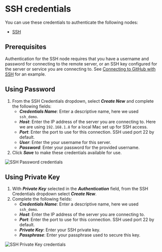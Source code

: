# SSH credentials

You can use these credentials to authenticate the following nodes:

- [SSH](/integrations/builtin/core-nodes/n8n-nodes-base.ssh/)

## Prerequisites

Authentication for the SSH node requires that you have a username and password for connecting to the remote server, or an SSH key configured for the server or service you are connecting to. 
See [Connecting to GitHub with SSH](https://docs.github.com/en/github/authenticating-to-github/connecting-to-github-with-ssh) for an example.

## Using Password

1. From the SSH Credentials dropdown, select ***Create New*** and complete the following fields:
    - ***Credentials Name***: Enter a descriptive name, here we used `ssh_demo`.
    - ***Host***: Enter the IP address of the server you are connecting to. Here we are using `192.168.1.8` for a local Mac set up for SSH access.
    - ***Port***: Enter the port to use for this connection. SSH used port 22 by default.
    - ***User***: Enter the your username for this server.
    - ***Password***: Enter your password for the provided username.
2. Click ***Save*** to make these credentials available for use.

![SSH Password credentials](/_images/integrations/builtin/credentials/ssh/ssh_credentials.png)

## Using Private Key

1. With ***Private Key*** selected in the ***Authentication*** field, from the SSH Credentials dropdown select ***Create New***.
2. Complete the following fields:
    - ***Credentials Name***: Enter a descriptive name, here we used `ssh_demo`.
    - ***Host***: Enter the IP address of the server you are connecting to.
    - ***Port***: Enter the port to use for this connection. SSH used port 22 by default.
    - ***Private Key***: Enter your SSH private key.
    - ***Passphrase***: Enter your passphrase used to secure this key.

![SSH Private Key credentials](/_images/integrations/builtin/credentials/ssh/private_key_credential.png)
